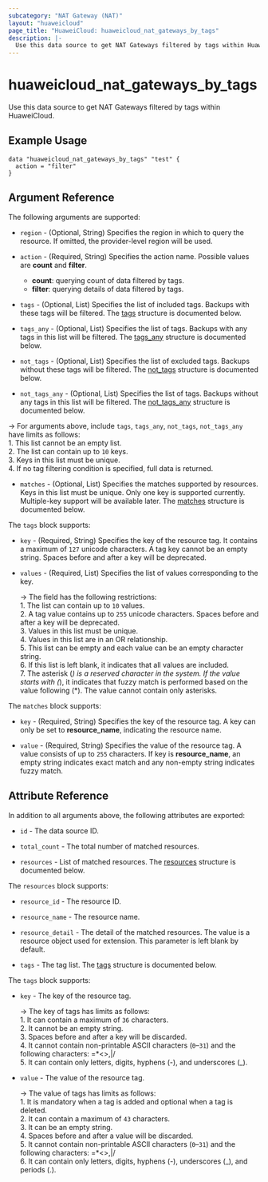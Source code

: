 ```yaml
---
subcategory: "NAT Gateway (NAT)"
layout: "huaweicloud"
page_title: "HuaweiCloud: huaweicloud_nat_gateways_by_tags"
description: |-
  Use this data source to get NAT Gateways filtered by tags within HuaweiCloud.
---
```


# huaweicloud_nat_gateways_by_tags

Use this data source to get NAT Gateways filtered by tags within HuaweiCloud.

## Example Usage

```hcl
data "huaweicloud_nat_gateways_by_tags" "test" {
  action = "filter"
}
```

## Argument Reference

The following arguments are supported:

* `region` - (Optional, String) Specifies the region in which to query the resource.
  If omitted, the provider-level region will be used.

* `action` - (Required, String) Specifies the action name. Possible values are **count** and **filter**.
  + **count**: querying count of data filtered by tags.
  + **filter**: querying details of data filtered by tags.

* `tags` - (Optional, List) Specifies the list of included tags. Backups with these tags will be filtered.
  The [tags](#tags_struct) structure is documented below.

* `tags_any` - (Optional, List) Specifies the list of tags. Backups with any tags in this list will be filtered.
  The [tags_any](#tags_struct) structure is documented below.

* `not_tags` - (Optional, List) Specifies the list of excluded tags. Backups without these tags will be filtered.
  The [not_tags](#tags_struct) structure is documented below.

* `not_tags_any` - (Optional, List) Specifies the list of tags. Backups without any tags in this list will be filtered.
  The [not_tags_any](#tags_struct) structure is documented below.

-> For arguments above, include `tags`, `tags_any`, `not_tags`, `not_tags_any` have limits as follows:
  <br/>1. This list cannot be an empty list.
  <br/>2. The list can contain up to `10` keys.
  <br/>3. Keys in this list must be unique.
  <br/>4. If no tag filtering condition is specified, full data is returned.

* `matches` - (Optional, List) Specifies the matches supported by resources. Keys in this list must be unique.
  Only one key is supported currently. Multiple-key support will be available later.
  The [matches](#matches_struct) structure is documented below.

<a name="tags_struct"></a>
The `tags` block supports:

* `key` - (Required, String) Specifies the key of the resource tag. It contains a maximum of `127` unicode characters.
  A tag key cannot be an empty string. Spaces before and after a key will be deprecated.

* `values` - (Required, List) Specifies the list of values corresponding to the key.

  -> The field has the following restrictions:
    <br/>1. The list can contain up to `10` values.
    <br/>2. A tag value contains up to `255` unicode characters. Spaces before and after a key will be deprecated.
    <br/>3. Values in this list must be unique.
    <br/>4. Values in this list are in an OR relationship.
    <br/>5. This list can be empty and each value can be an empty character string.
    <br/>6. If this list is left blank, it indicates that all values are included.
    <br/>7. The asterisk (*) is a reserved character in the system.
    If the value starts with (*), it indicates that fuzzy match is performed based on the value following (*).
    The value cannot contain only asterisks.

<a name="matches_struct"></a>
The `matches` block supports:

* `key` - (Required, String) Specifies the key of the resource tag.
  A key can only be set to **resource_name**, indicating the resource name.

* `value` - (Required, String) Specifies the value of the resource tag.
  A value consists of up to `255` characters.
  If key is **resource_name**, an empty string indicates exact match and any non-empty string indicates fuzzy match.

## Attribute Reference

In addition to all arguments above, the following attributes are exported:

* `id` - The data source ID.

* `total_count` - The total number of matched resources.

* `resources` - List of matched resources.
  The [resources](#nat_gateways_resources) structure is documented below.

<a name="nat_gateways_resources"></a>
The `resources` block supports:

* `resource_id` - The resource ID.

* `resource_name` - The resource name.

* `resource_detail` - The detail of the matched resources. The value is a resource object used for extension.
  This parameter is left blank by default.

* `tags` - The tag list.
  The [tags](#nat_gateways_tags) structure is documented below.

<a name="nat_gateways_tags"></a>
The `tags` block supports:

* `key` - The key of the resource tag.

  -> The key of tags has limits as follows:
    <br/>1. It can contain a maximum of `36` characters.
    <br/>2. It cannot be an empty string.
    <br/>3. Spaces before and after a key will be discarded.
    <br/>4. It cannot contain non-printable ASCII characters (`0`–`31`) and the following characters: =*<>,|/
    <br/>5. It can contain only letters, digits, hyphens (-), and underscores (_).

* `value` - The value of the resource tag.

  -> The value of tags has limits as follows:
    <br/>1. It is mandatory when a tag is added and optional when a tag is deleted.
    <br/>2. It can contain a maximum of `43` characters.
    <br/>3. It can be an empty string.
    <br/>4. Spaces before and after a value will be discarded.
    <br/>5. It cannot contain non-printable ASCII characters (`0`–`31`) and the following characters: =*<>,|/
    <br/>6. It can contain only letters, digits, hyphens (-), underscores (_), and periods (.).
